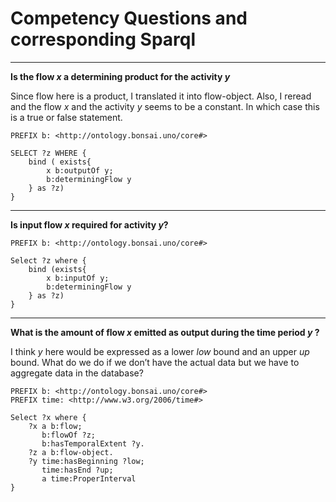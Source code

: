 # Competency Questions and corresponding Sparql


---
__Is the flow $x$ a determining product for the activity $y$__

Since flow here is a product, I translated it into flow-object. Also, I reread and the flow $x$ and the activity $y$ seems to be a constant. In which case this is a true or false statement.

```sparql
PREFIX b: <http://ontology.bonsai.uno/core#>

SELECT ?z WHERE {
    bind ( exists{
        x b:outputOf y;
        b:determiningFlow y
    } as ?z)
}
```

---
 

__Is input flow $x$ required for activity $y$?__
 
```sparql
PREFIX b: <http://ontology.bonsai.uno/core#>

Select ?z where {
    bind (exists{
        x b:inputOf y;
        b:determiningFlow y
    } as ?z)
}
```

---
  
__What is the amount of flow $x$ emitted as output during the time period $y$ ?__
 
I think $y$ here would be expressed as a lower $low$ bound and an upper $up$ bound. What do we do if we don’t have the actual data but we have to aggregate data in the database?

```sparql
PREFIX b: <http://ontology.bonsai.uno/core#>
PREFIX time: <http://www.w3.org/2006/time#>

Select ?x where {
    ?x a b:flow;
       b:flowOf ?z;
       b:hasTemporalExtent ?y.
    ?z a b:flow-object.
    ?y time:hasBeginning ?low;
       time:hasEnd ?up;
       a time:ProperInterval
}
```
